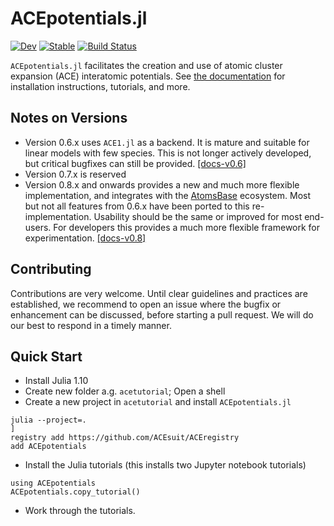 # ACEpotentials.jl

[![Dev](https://img.shields.io/badge/docs-dev-blue.svg)](https://acesuit.github.io/ACEpotentials.jl/dev)
[![Stable](https://img.shields.io/badge/docs-stable-blue.svg)](https://acesuit.github.io/ACEpotentials.jl/stable)
[![Build Status](https://github.com/acesuit/ACEpotentials.jl/actions/workflows/CI.yml/badge.svg?branch=main)](https://github.com/acesuit/ACEpotentials.jl/actions/workflows/CI.yml?query=branch%3Amain)

`ACEpotentials.jl` facilitates the creation and use of atomic cluster expansion (ACE) interatomic potentials. See [the documentation](https://acesuit.github.io/ACEpotentials.jl/dev) for installation instructions, tutorials, and more.

## Notes on Versions

- Version 0.6.x uses `ACE1.jl` as a backend. It is mature and suitable for linear models with few species. This is not longer actively developed, but critical bugfixes can still be provided.  [[docs-v0.6]](https://acesuit.github.io/ACEpotentials.jl/v0.6/)
- Version 0.7.x is reserved
- Version 0.8.x and onwards provides a new and much more flexible implementation, and integrates with the [AtomsBase](https://github.com/JuliaMolSim/AtomsBase.jl) ecosystem. Most but not all features from 0.6.x have been ported to this re-implementation. Usability should be the same or improved for most end-users. For developers this provides a much more flexible framework for experimentation. [[docs-v0.8]](https://acesuit.github.io/ACEpotentials.jl/dev/)

## Contributing

Contributions are very welcome. Until clear guidelines and practices are established, we recommend to open an issue where the bugfix or enhancement can be discussed, before starting a pull request. We will do our best to respond in a timely manner.

## Quick Start 

- Install Julia 1.10 
- Create new folder a.g. `acetutorial`; Open a shell
- Create a new project in `acetutorial` and install `ACEpotentials.jl`
```
julia --project=. 
] 
registry add https://github.com/ACEsuit/ACEregistry
add ACEpotentials
```
- Install the Julia tutorials (this installs two Jupyter notebook tutorials)
```julia-repl
using ACEpotentials
ACEpotentials.copy_tutorial()
```
- Work through the tutorials.
